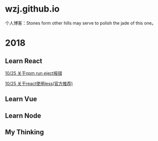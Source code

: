 # wzj.github.io
个人博客：Stones form other hills may serve to polish the jade of this one。

# 2018
  ## Learn React
[10/25  关于npm run eject报错]( https://github.com/SkyWblack/wzj.github.io/issues/2)

[10/25  关于react使用less(官方推荐)](https://github.com/SkyWblack/wzj.github.io/issues/1)
  ## Learn Vue
  ## Learn Node
  ## My Thinking
 
